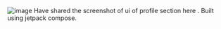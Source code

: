![image](https://github.com/user-attachments/assets/1c17fbec-753c-43b3-b104-943be3692d91)
Have shared the screenshot of ui of profile section here . Built using jetpack compose.
